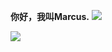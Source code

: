 **你好，我叫Marcus.**
<img src="https://imgur.com/a/qLJrNS8">

<img src="https://github-readme-stats.vercel.app/api?username=marcu-s&count_private=true&show_icons=true&theme=synthwave">

<!--
\\
Here are some ideas to get you started:

- 🔭 I’m currently working on ...
- 🌱 I’m currently learning ...
- 👯 I’m looking to collaborate on ...
- 🤔 I’m looking for help with ...
- 💬 Ask me about ...
- 📫 How to reach me: ...
- 😄 Pronouns: ...
- ⚡ Fun fact: ...
-->
